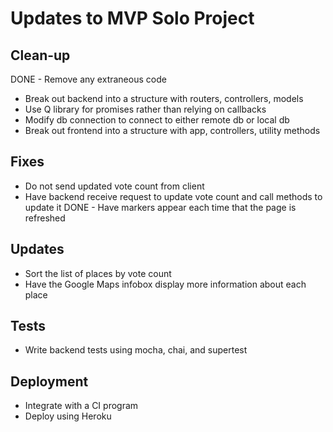 # Updates to MVP Solo Project #

## Clean-up ##

DONE - Remove any extraneous code
- Break out backend into a structure with routers, controllers, models
- Use Q library for promises rather than relying on callbacks
- Modify db connection to connect to either remote db or local db
- Break out frontend into a structure with app, controllers, utility methods


## Fixes ##

- Do not send updated vote count from client
- Have backend receive request to update vote count and call methods to update it
DONE - Have markers appear each time that the page is refreshed


## Updates ##

- Sort the list of places by vote count
- Have the Google Maps infobox display more information about each place

## Tests ##

- Write backend tests using mocha, chai, and supertest


## Deployment ##

- Integrate with a CI program
- Deploy using Heroku
